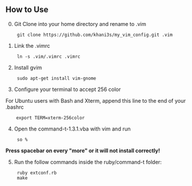 How to Use
----------
 
0. Git Clone into your home directory and rename to .vim

        git clone https://github.com/khani3s/my_vim_config.git .vim

1. Link the .vimrc

        ln -s .vim/.vimrc .vimrc

2. Install gvim 

        sudo apt-get install vim-gnome 

3. Configure your terminal to accept 256 color 

  For Ubuntu users with Bash and Xterm, append this line to the end of your .bashrc

        export TERM=xterm-256color

4. Open the command-t-1.3.1.vba with vim and run 

        so % 

  **Press spacebar on every "more" or it will not install correctly!** 

5. Run the follow commands inside the ruby/command-t folder: 

        ruby extconf.rb 
        make 
